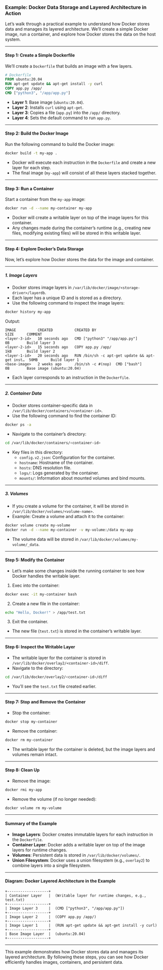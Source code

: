 ### Example: Docker Data Storage and Layered Architecture in Action

Let’s walk through a practical example to understand how Docker stores data and manages its layered architecture. We’ll create a simple Docker image, run a container, and explore how Docker stores the data on the host system.

---

#### **Step 1: Create a Simple Dockerfile**
We’ll create a `Dockerfile` that builds an image with a few layers.

```dockerfile
# Dockerfile
FROM ubuntu:20.04
RUN apt-get update && apt-get install -y curl
COPY app.py /app/
CMD ["python3", "/app/app.py"]
```

- **Layer 1**: Base image (`ubuntu:20.04`).
- **Layer 2**: Installs `curl` using `apt-get`.
- **Layer 3**: Copies a file (`app.py`) into the `/app/` directory.
- **Layer 4**: Sets the default command to run `app.py`.

---

#### **Step 2: Build the Docker Image**
Run the following command to build the Docker image:

```bash
docker build -t my-app .
```

- Docker will execute each instruction in the `Dockerfile` and create a new layer for each step.
- The final image (`my-app`) will consist of all these layers stacked together.

---

#### **Step 3: Run a Container**
Start a container from the `my-app` image:

```bash
docker run -d --name my-container my-app
```

- Docker will create a writable layer on top of the image layers for this container.
- Any changes made during the container’s runtime (e.g., creating new files, modifying existing files) will be stored in this writable layer.

---

#### **Step 4: Explore Docker’s Data Storage**
Now, let’s explore how Docker stores the data for the image and container.

---

##### **1. Image Layers**
- Docker stores image layers in `/var/lib/docker/image/<storage-driver>/layerdb`.
- Each layer has a unique ID and is stored as a directory.
- Use the following command to inspect the image layers:

```bash
docker history my-app
```

Output:
```
IMAGE          CREATED          CREATED BY                                      SIZE      COMMENT
<layer-3-id>   10 seconds ago   CMD ["python3" "/app/app.py"]                   0B        Build layer 3
<layer-2-id>   15 seconds ago   COPY app.py /app/                               1kB       Build layer 2
<layer-1-id>   20 seconds ago   RUN /bin/sh -c apt-get update && apt-get inst…  50MB      Build layer 1
<base-image>   2 weeks ago      /bin/sh -c #(nop)  CMD ["bash"]                 0B        Base image (ubuntu:20.04)
```

- Each layer corresponds to an instruction in the `Dockerfile`.

---

##### **2. Container Data**
- Docker stores container-specific data in `/var/lib/docker/containers/<container-id>`.
- Use the following command to find the container ID:

```bash
docker ps -a
```

- Navigate to the container’s directory:

```bash
cd /var/lib/docker/containers/<container-id>
```

- Key files in this directory:
  - `config.v2.json`: Configuration for the container.
  - `hostname`: Hostname of the container.
  - `hosts`: DNS resolution file.
  - `logs/`: Logs generated by the container.
  - `mounts/`: Information about mounted volumes and bind mounts.

---

##### **3. Volumes**
- If you create a volume for the container, it will be stored in `/var/lib/docker/volumes/<volume-name>`.
- Example: Create a volume and attach it to the container:

```bash
docker volume create my-volume
docker run -d --name my-container -v my-volume:/data my-app
```

- The volume data will be stored in `/var/lib/docker/volumes/my-volume/_data`.

---

#### **Step 5: Modify the Container**
- Let’s make some changes inside the running container to see how Docker handles the writable layer.

1. Exec into the container:

```bash
docker exec -it my-container bash
```

2. Create a new file in the container:

```bash
echo "Hello, Docker!" > /app/test.txt
```

3. Exit the container.

- The new file (`test.txt`) is stored in the container’s writable layer.

---

#### **Step 6: Inspect the Writable Layer**
- The writable layer for the container is stored in `/var/lib/docker/overlay2/<container-id>/diff`.
- Navigate to the directory:

```bash
cd /var/lib/docker/overlay2/<container-id>/diff
```

- You’ll see the `test.txt` file created earlier.

---

#### **Step 7: Stop and Remove the Container**
- Stop the container:

```bash
docker stop my-container
```

- Remove the container:

```bash
docker rm my-container
```

- The writable layer for the container is deleted, but the image layers and volumes remain intact.

---

#### **Step 8: Clean Up**
- Remove the image:

```bash
docker rmi my-app
```

- Remove the volume (if no longer needed):

```bash
docker volume rm my-volume
```

---

#### **Summary of the Example**
- **Image Layers**: Docker creates immutable layers for each instruction in the `Dockerfile`.
- **Container Layer**: Docker adds a writable layer on top of the image layers for runtime changes.
- **Volumes**: Persistent data is stored in `/var/lib/docker/volumes/`.
- **Union Filesystem**: Docker uses a union filesystem (e.g., `overlay2`) to combine layers into a single filesystem.

---

#### **Diagram: Docker Layered Architecture in the Example**
```
+-------------------+
| Container Layer   |  (Writable layer for runtime changes, e.g., test.txt)
+-------------------+
| Image Layer 3     |  (CMD ["python3", "/app/app.py"])
+-------------------+
| Image Layer 2     |  (COPY app.py /app/)
+-------------------+
| Image Layer 1     |  (RUN apt-get update && apt-get install -y curl)
+-------------------+
| Base Image Layer  |  (ubuntu:20.04)
+-------------------+
```

---

This example demonstrates how Docker stores data and manages its layered architecture. By following these steps, you can see how Docker efficiently handles images, containers, and persistent data.
